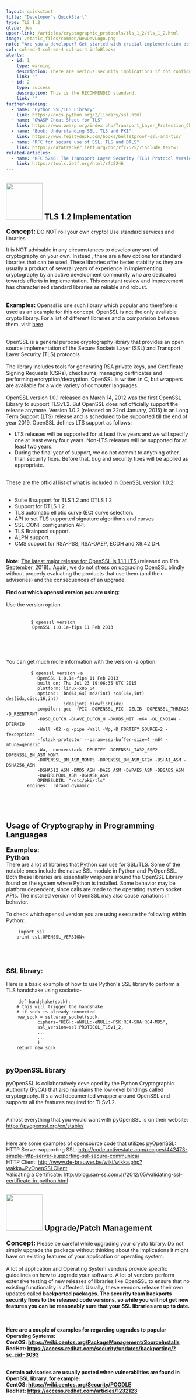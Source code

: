 ```yaml
---
layout: quickstart
title: "Developer's QuickStart"
type: TLS 1.2
qtype: dev
upper-link: /articles/cryptographic_protocols/tls_1_2/tls_1_2.html
image: /static_files/common/NewDevLogo.png
note: "Are you a developer? Get started with crucial implementation details above."
col: col-md-4 col-sm-4 col-xs-4 infoBlocks
alerts:
  - id: 1
    type: warning
    description: There are serious security implications if not configured properly!
    link: ""
  - id: 2
    type: success
    description: This is the RECOMMENDED standard.
    link: ""
further-reading:
  - name: "Python SSL/TLS Library"
    link: https://docs.python.org/2/library/ssl.html
  - name: "OWASP Cheat Sheet for TLS"
    link: https://www.owasp.org/index.php/Transport_Layer_Protection_Cheat_Sheet
  - name: "Book: Understanding SSL, TLS and PKI"
    link: https://www.feistyduck.com/books/bulletproof-ssl-and-tls/
  - name: "RFC for secure use of SSL, TLS and DTLS"
    link: https://datatracker.ietf.org/doc/rfc7525/?include_text=1
related-articles:
  - name: "RFC 5246: The Transport Layer Security (TLS) Protocol Version 1.2"
    link: https://tools.ietf.org/html/rfc5246
---
```


<p id="nocryptoroll">
  <div class="col-md-12 col-sm-12 col-xs-12">

  <h2> <img src="/static_files/common/implementation.png " style="width:100px;height:100px;" /> TLS 1.2 Implementation</h2>

  <font size="4"><strong>Concept:</strong></font>  DO NOT roll your own crypto! Use standard services and libraries. <br />

   It is NOT advisable in any circumstances to develop any sort of cryptography on your own. Instead , there are a few options for standard libraries that can be used.
    These libraries offer better stability as they are usually a product of several years of experience in implementing cryptography by an active development community who are
    dedicated towards efforts in implementation. This constant review and improvement has characterized standard libraries as reliable and robust.<br /> <br />


 <font size="3"><strong>Examples:</strong></font>
    Openssl is one such library which popular and therefore is used as an example for this concept.
    OpenSSL is not the only available crypto library. For a list of different libraries and a comparision
    between them, visit <a href="https://en.wikipedia.org/wiki/Comparison_of_cryptography_libraries">here</a>.
    <br /> <br />

   OpenSSL is a general purpose cryptography library that provides an open source implementation of the Secure Sockets Layer (SSL) and Transport Layer Security (TLS) protocols.
    <br /> <br />
    The library includes tools for generating RSA private keys, and Certificate Signing Requests (CSRs), checksums, managing certificates and performing encryption/decryption. OpenSSL is written in C, but wrappers are available for a wide variety of computer languages.
    <br /> <br />
    OpenSSL version 1.0.1 released on March 14, 2012 was the first OpenSSL Library to support TLSv1.2. But OpenSSL does not officially support the release anymore. Version 1.0.2 (released on 22nd January, 2015) is an Long Term Support (LTS) release and is scheduled to be supported till the end of year 2019. OpenSSL defines LTS support as follows:

   <ul>
    <li>LTS releases will be supported for at least five years and we will specify one at least every four years. Non-LTS releases will be supported for at least two years.</li>
    <li>During the final year of support, we do not commit to anything other than security fixes. Before that, bug and security fixes will be applied as appropriate.</li>
    </ul>
 <br />
    These are the official list of what is included in OpenSSL version 1.0.2: <br /> <br />
    <ul>
    <li>Suite B support for TLS 1.2 and DTLS 1.2</li>
    <li>Support for DTLS 1.2</li>
    <li>TLS automatic elliptic curve (EC) curve selection.</li>
    <li>API to set TLS supported signature algorithms and curves</li>
    <li>SSL_CONF configuration API.</li>
    <li>TLS Brainpool support.</li>
    <li>ALPN support.</li>
    <li>CMS support for RSA-PSS, RSA-OAEP, ECDH and X9.42 DH.</li>
    </ul> <br />
    <b> Note:</b> <a href="https://www.openssl.org/blog/blog/2018/09/11/release111/"> The latest major release for OpenSSL is 1.1.1 LTS </a> (released on 11th September, 2018).. Again, we do not stress on upgrading OpenSSL blindly without properly evaluating the products that use them (and their advisories) and the consequences of an upgrade. </b>
    <br /><br />
    <strong>Find out which openssl version you are using:</strong>
    <br /><br />
    Use the version option.
    <br /><br />
    <pre>
        <code>$ openssl version
          OpenSSL 1.0.1e-fips 11 Feb 2013
        </code>
    </pre>
    <br /> <br />
    You can get much more information with the version -a option.
    <pre>
        <code>$ openssl version -a
            OpenSSL 1.0.1e-fips 11 Feb 2013
            built on: Thu Jul 23 19:06:35 UTC 2015
            platform: linux-x86_64
            options:  bn(64,64) md2(int) rc4(16x,int) des(idx,cisc,16,int)
                      idea(int) blowfish(idx)
            compiler: gcc -fPIC -DOPENSSL_PIC -DZLIB -DOPENSSL_THREADS -D_REENTRANT
            -DDSO_DLFCN -DHAVE_DLFCN_H -DKRB5_MIT -m64 -DL_ENDIAN -DTERMIO
            -Wall -O2 -g -pipe -Wall -Wp,-D_FORTIFY_SOURCE=2 -fexceptions
            -fstack-protector --param=ssp-buffer-size=4 -m64 -mtune=generic
            -Wa,--noexecstack -DPURIFY -DOPENSSL_IA32_SSE2 -DOPENSSL_BN_ASM_MONT
            -DOPENSSL_BN_ASM_MONT5 -DOPENSSL_BN_ASM_GF2m -DSHA1_ASM -DSHA256_ASM
            -DSHA512_ASM -DMD5_ASM -DAES_ASM -DVPAES_ASM -DBSAES_ASM
            -DWHIRLPOOL_ASM -DGHASH_ASM
            OPENSSLDIR: "/etc/pki/tls"
        engines:  rdrand dynamic
        </code>
    </pre>
    <br />

<p id="usagelibrary">
  <h2>Usage of Cryptography in Programming Languages</h2>
  <font size="4"><strong>Examples:</strong></font> <br />
  <font size="4"><strong>Python </strong> <br /></font>
  There are a lot of libraries that Python can use for SSL/TLS. Some of the notable ones include the native SSL module in Python and PyOpenSSL. Both these libraries are essentially wrappers around the OpenSSL Library found on the system where Python is installed. Some behavior may be platform dependent, since calls are made to the operating system socket APIs. The installed version of OpenSSL may also cause variations in behavior.
  <br /> <br />
  To check which openssl version you are using execute the following within Python:
  <pre>
    <code>import ssl
    print ssl.OPENSSL_VERSION<
    </code>
  </pre>
  <br />

  <font size="4"><strong>SSL library:</strong></font> <br /> <br />
  Here is a basic example of how to use Python's SSL library to perform a TLS handshake using sockets:-

  <pre>
    <code>def handshake(sock):
    # this will trigger the handshake
    # if sock is already connected
    new_sock = ssl.wrap_socket(sock,
            ciphers="HIGH:-aNULL:-eNULL:-PSK:RC4-SHA:RC4-MD5",
            ssl_version=ssl.PROTOCOL_TLSv1_2,
    		...
    		...
            )
    return new_sock
    </code>
  </pre>

  <font size="4"><strong>pyOpenSSL library</strong></font> <br /> <br />
  pyOpenSSL is collaboratively developed by the Python Cryptographic Authority (PyCA) that also maintains the low-level bindings called cryptography. It's a well documented wrapper around OpenSSL and supports all the features required for TLSv1.2. <br /> <br />

  Almost everything that you would want with pyOpenSSL is on their website:  <br />
  <a href="https://pyopenssl.org/en/stable/">https://pyopenssl.org/en/stable/ </a><br /> <br />

  Here are some examples of opensource code that utilizes pyOpenSSL: <br />
  HTTP Server supporting SSL: <a href="http://code.activestate.com/recipes/442473-simple-http-server-supporting-ssl-secure-communica/"> http://code.activestate.com/recipes/442473-simple-http-server-supporting-ssl-secure-communica/ </a> <br />
  HTTP Client: <a href="http://www.de-brauwer.be/wiki/wikka.php?wakka=PyOpenSSLClient">http://www.de-brauwer.be/wiki/wikka.php?wakka=PyOpenSSLClient </a><br />
  Validating a Certificate: <a href="http://blog.san-ss.com.ar/2012/05/validating-ssl-certificate-in-python.html"> http://blog.san-ss.com.ar/2012/05/validating-ssl-certificate-in-python.html </a><br />
</p>


<p id="tls12patch">
  <h2> <img src="/static_files/common/patch.png " style="width:100px;height:100px;" /> Upgrade/Patch Management </h2>

  <font size="4"><strong>Concept:</strong></font> <span class="red">Please be careful while upgrading your crypto library. Do not simply upgrade the package without thinking about the implications it might have on existing features of your application or operating system. </span> <br />
  <br />
  A lot of application and Operating System vendors provide specific guidelines on how to upgrade your software. A lot of vendors perform extensive testing of new releases of
  libraries like OpenSSL to ensure that no existing functionality is affected. Usually, these vendors release their own updates called <strong>backported packages</u>. The security team
  backports security fixes to the released code versions, so while you will not get new features you can be reasonably sure that your SSL libraries are up to date.

  <br /> <br />
  Here are a couple of examples for regarding upgrades to popular Operating Systems: <br />
  CentOS: <a href="https://wiki.centos.org/PackageManagement/SourceInstalls">https://wiki.centos.org/PackageManagement/SourceInstalls </a><br />
  RedHat: <a href="https://access.redhat.com/security/updates/backporting/?sc_cid=3093"> https://access.redhat.com/security/updates/backporting/?sc_cid=3093 </a><br /> <br />

  Certain advisories are usually posted when vulnerabilties are found in OpenSSL library, for example: <br />
  CentOS: <a href="https://wiki.centos.org/Security/POODLE">https://wiki.centos.org/Security/POODLE </a><br />
  RedHat: <a href="https://access.redhat.com/articles/1232123">https://access.redhat.com/articles/1232123 </a><br /> <br />
